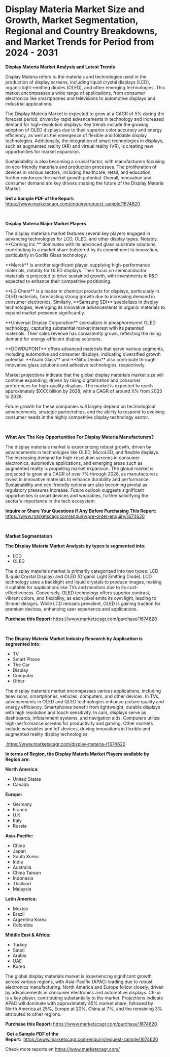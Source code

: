 <p><h1>Display Materia Market Size and Growth, Market Segmentation, Regional and Country Breakdowns, and Market Trends for Period from 2024 -  2031</h1></p><p><strong>Display Materia Market Analysis and Latest Trends</strong></p>
<p><p>Display Materia refers to the materials and technologies used in the production of display screens, including liquid crystal displays (LCD), organic light-emitting diodes (OLED), and other emerging technologies. This market encompasses a wide range of applications, from consumer electronics like smartphones and televisions to automotive displays and industrial applications.</p><p>The Display Materia Market is expected to grow at a CAGR of 5% during the forecast period, driven by rapid advancements in technology and increased demand for high-resolution displays. Key trends include the growing adoption of OLED displays due to their superior color accuracy and energy efficiency, as well as the emergence of flexible and foldable display technologies. Additionally, the integration of smart technologies in displays, such as augmented reality (AR) and virtual reality (VR), is creating new opportunities for market expansion.</p><p>Sustainability is also becoming a crucial factor, with manufacturers focusing on eco-friendly materials and production processes. The proliferation of devices in various sectors, including healthcare, retail, and education, further reinforces the market growth potential. Overall, innovation and consumer demand are key drivers shaping the future of the Display Materia Market.</p></p>
<p><strong>Get a Sample PDF of the Report:&nbsp;</strong> <a href="https://www.marketscagr.com/enquiry/request-sample/1674620?utm_campaign=1909&utm_medium=2&utm_source=Github&utm_content=ia&utm_term=28122024&utm_id=display-materia">https://www.marketscagr.com/enquiry/request-sample/1674620</a></p>
<p>&nbsp;</p>
<p><strong>Display Materia Major Market Players</strong></p>
<p><p>The display materials market features several key players engaged in advancing technologies for LCD, OLED, and other display types. Notably, **Corning Inc.** dominates with its advanced glass substrate solutions, contributing to a market share bolstered by its commitment to innovation, particularly in Gorilla Glass technology. </p><p>**Merck** is another significant player, supplying high-performance materials, notably for OLED displays. Their focus on semiconductor materials is projected to drive sustained growth, with investments in R&D expected to enhance their competitive positioning.</p><p>**LG Chem** is a leader in chemical products for displays, particularly in OLED materials, forecasting strong growth due to increasing demand in consumer electronics. Similarly, **Samsung SDI** specializes in display technologies, leveraging its innovative advancements in organic materials to expand market presence significantly.</p><p>**Universal Display Corporation** specializes in phosphorescent OLED technology, capturing substantial market interest with its patented materials. Their sales revenue has consistently grown, reflecting the rising demand for energy-efficient display solutions.</p><p>**DOWDUPONT** offers advanced materials that serve various segments, including automotive and consumer displays, indicating diversified growth potential. **Asahi Glass** and **Nitto Denko** also contribute through innovative glass solutions and adhesive technologies, respectively.</p><p>Market projections indicate that the global display materials market size will continue expanding, driven by rising digitalization and consumer preferences for high-quality displays. The market is expected to reach approximately $XXX billion by 2028, with a CAGR of around X% from 2023 to 2028.</p><p>Future growth for these companies will largely depend on technological advancements, strategic partnerships, and the ability to respond to evolving consumer needs in the highly competitive display technology sector.</p></p>
<p>&nbsp;</p>
<p><strong>What Are The Key Opportunities For Display Materia Manufacturers?</strong></p>
<p><p>The display materials market is experiencing robust growth, driven by advancements in technologies like OLED, MicroLED, and flexible displays. The increasing demand for high-resolution screens in consumer electronics, automotive applications, and emerging areas such as augmented reality is propelling market expansion. The global market is projected to grow at a CAGR of over 7% through 2028, as manufacturers invest in innovative materials to enhance durability and performance. Sustainability and eco-friendly options are also becoming pivotal as regulatory pressures increase. Future outlook suggests significant opportunities in smart devices and wearables, further solidifying the sector's importance in the tech ecosystem.</p></p>
<p><strong>Inquire or Share Your Questions If Any Before Purchasing This Report:</strong> <a href="https://www.marketscagr.com/enquiry/pre-order-enquiry/1674620?utm_campaign=1909&utm_medium=2&utm_source=Github&utm_content=ia&utm_term=28122024&utm_id=display-materia">https://www.marketscagr.com/enquiry/pre-order-enquiry/1674620</a></p>
<p>&nbsp;</p>
<p><strong>Market Segmentation</strong></p>
<p><strong>The Display Materia Market Analysis by types is segmented into:</strong></p>
<p><ul><li>LCD</li><li>OLED</li></ul></p>
<p><p>The display materials market is primarily categorized into two types: LCD (Liquid Crystal Display) and OLED (Organic Light Emitting Diode). LCD technology uses a backlight and liquid crystals to produce images, making it suitable for applications like TVs and monitors due to its cost-effectiveness. Conversely, OLED technology offers superior contrast, vibrant colors, and flexibility, as each pixel emits its own light, leading to thinner designs. While LCD remains prevalent, OLED is gaining traction for premium devices, enhancing user experience and applications.</p></p>
<p><strong>Purchase this Report:&nbsp;</strong><a href="https://www.marketscagr.com/purchase/1674620?utm_campaign=1909&utm_medium=2&utm_source=Github&utm_content=ia&utm_term=28122024&utm_id=display-materia">https://www.marketscagr.com/purchase/1674620</a></p>
<p>&nbsp;</p>
<p><strong>The Display Materia Market Industry Research by Application is segmented into:</strong></p>
<p><ul><li>TV</li><li>Smart Phone</li><li>The Car</li><li>Display</li><li>Computer</li><li>Other</li></ul></p>
<p><p>The display materials market encompasses various applications, including televisions, smartphones, vehicles, computers, and other devices. In TVs, advancements in OLED and QLED technologies enhance picture quality and energy efficiency. Smartphones benefit from lightweight, durable displays with high resolution and touch sensitivity. In cars, displays serve as dashboards, infotainment systems, and navigation aids. Computers utilize high-performance screens for productivity and gaming. Other markets include wearables and IoT devices, driving innovations in flexible and augmented reality display technologies.</p></p>
<p><a href="https://www.marketscagr.com/display-materia-r1674620?utm_campaign=1909&utm_medium=2&utm_source=Github&utm_content=ia&utm_term=28122024&utm_id=display-materia">&nbsp;https://www.marketscagr.com/display-materia-r1674620</a></p>
<p><strong>In terms of Region, the Display Materia Market Players available by Region are:</strong></p>
<p>
    <p> <strong> North America: </strong>
        <ul>
            <li>United States</li>
            <li>Canada</li>
        </ul>
        </p> 
    <p> <strong> Europe: </strong>
        <ul>
            <li>Germany</li>
            <li>France</li>
            <li>U.K.</li>
            <li>Italy</li>
            <li>Russia</li>
        </ul>
        </p> 
    <p> <strong> Asia-Pacific: </strong>
        <ul>
            <li>China</li>
            <li>Japan</li>
            <li>South Korea</li>
            <li>India</li>
            <li>Australia</li>
            <li>China Taiwan</li>
            <li>Indonesia</li>
            <li>Thailand</li>
            <li>Malaysia</li>
        </ul>
        </p> 
    <p> <strong> Latin America: </strong>
        <ul>
            <li>Mexico</li>
            <li>Brazil</li>
            <li>Argentina Korea</li>
            <li>Colombia</li>
        </ul>
        </p> 
    <p> <strong> Middle East & Africa: </strong>
        <ul>
            <li>Turkey</li>
            <li>Saudi</li>
            <li>Arabia</li>
            <li>UAE</li>
            <li>Korea</li>
        </ul>
    </p>
    </p>
<p><p>The global display materials market is experiencing significant growth across various regions, with Asia-Pacific (APAC) leading due to robust electronics manufacturing. North America and Europe follow closely, driven by advancements in consumer electronics and automotive displays. China is a key player, contributing substantially to the market. Projections indicate APAC will dominate with approximately 45% market share, followed by North America at 25%, Europe at 20%, China at 7%, and the remaining 3% attributed to other regions.</p></p>
<p><strong>Purchase this Report: </strong><a href="https://www.marketscagr.com/purchase/1674620?utm_campaign=1909&utm_medium=2&utm_source=Github&utm_content=ia&utm_term=28122024&utm_id=display-materia">https://www.marketscagr.com/purchase/1674620</a></p>
<p>&nbsp;<strong>Get a Sample PDF of the Report:&nbsp;&nbsp;</strong><a href="https://www.marketscagr.com/enquiry/request-sample/1674620?utm_campaign=1909&utm_medium=2&utm_source=Github&utm_content=ia&utm_term=28122024&utm_id=display-materia">https://www.marketscagr.com/enquiry/request-sample/1674620</a></p>
<p><strong></strong></p>
<p>Check more reports on <a href="https://www.marketscagr.com/?utm_campaign=1909&utm_medium=2&utm_source=Github&utm_content=ia&utm_term=28122024&utm_id=display-materia">https://www.marketscagr.com/</a></p>